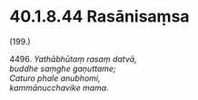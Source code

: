 

# 40.1.8.44 Rasānisaṃsa





(199.)

4496\. _Yathābhūtaṃ rasaṃ datvā,_  
_buddhe saṃghe gaṇuttame;_  
_Caturo phale anubhomi,_  
_kammānucchavike mama._  




